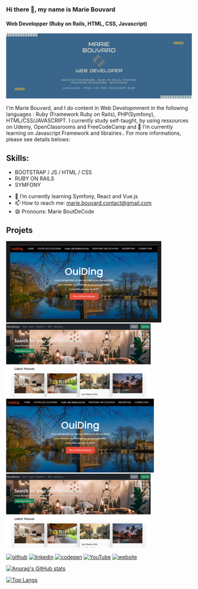 ### Hi there 👋, my name is Marie Bouvard
#### Web Developper (Ruby on Rails, HTML, CSS, Javascript)
![Web Developper (Ruby on Rails, HTML, CSS, Javascript)](https://github.com/MarieBouvard/MarieBouvard/blob/main/Banner2.png)

I'm Marie Bouvard, and I do content in Web Developmment in the following languages : Ruby (Framework Ruby on Rails), PHP(Symfony), HTML/CSS/JAVASCRIPT. I currently study self-taught, by using ressources on Udemy, OpenClassrooms and FreeCodeCamp and 🔭 I’m currently learning on Javascript Framework and librairies.. For more informations, please see details belows:

## Skills: 
* BOOTSTRAP / JS / HTML / CSS
* RUBY ON RAILS
* SYMFONY

- 🌱 I’m currently learning Symfony, React and Vue.js 
- 📫 How to reach me: marie.bouvard.contact@gmail.com 
- 😄 Pronouns: Marie BoutDeCode 

## Projets 

<a href="https://ouiding.herokuapp.com/" target='_blank'><img src='https://github.com/MarieBouvard/MarieBouvard/blob/main/Ouiding.png' alt='ouiding' height='200' border='10'></a>
<a href="https://immobiluxe.herokuapp.com/" target='_blank'><img src='https://github.com/MarieBouvard/MarieBouvard/blob/main/ImmobiLuxe.png' alt='Immobiluxe' height='200'></a>
<a href="https://ouiding.herokuapp.com/" target='_blank'><img src='https://github.com/MarieBouvard/MarieBouvard/blob/main/Ouiding.png' alt='ouiding' height='200'></a>
<a href="https://immobiluxe.herokuapp.com/" target='_blank'><img src='https://github.com/MarieBouvard/MarieBouvard/blob/main/ImmobiLuxe.png' alt='Immobiluxe' height='200'></a>


[<img src='https://cdn.jsdelivr.net/npm/simple-icons@3.0.1/icons/github.svg' alt='github' height='40'>](https://github.com/https://github.com/MarieBouvard)  [<img src='https://cdn.jsdelivr.net/npm/simple-icons@3.0.1/icons/linkedin.svg' alt='linkedin' height='40'>](https://www.linkedin.com/in/https://www.linkedin.com/in/marie-bouvard-681808130//)  [<img src='https://cdn.jsdelivr.net/npm/simple-icons@3.0.1/icons/codepen.svg' alt='codepen' height='40'>](https://codepen.io/https://codepen.io/your-work)  [<img src='https://cdn.jsdelivr.net/npm/simple-icons@3.0.1/icons/youtube.svg' alt='YouTube' height='40'>](https://www.youtube.com/channel/https://www.youtube.com/channel/UCcZJIngfJltFgRmczfnHyxA)  [<img src='https://cdn.jsdelivr.net/npm/simple-icons@3.0.1/icons/icloud.svg' alt='website' height='40'>](https://marie-bouvard-portfolio.herokuapp.com/)  


[![Anurag's GitHub stats](https://github-readme-stats.vercel.app/api?username=mariebouvard)](https://github.com/anuraghazra/github-readme-stats)

[![Top Langs](https://github-readme-stats.vercel.app/api/top-langs/?username=mariebouvard&langs_count=8)](https://github.com/anuraghazra/github-readme-stats)



